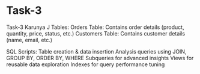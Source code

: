 # Task-3
Task-3 Karunya J
Tables:
Orders Table: Contains order details (product, quantity, price, status, etc.)
Customers Table: Contains customer details (name, email, etc.)

SQL Scripts:
Table creation & data insertion
Analysis queries using JOIN, GROUP BY, ORDER BY, WHERE
Subqueries for advanced insights
Views for reusable data exploration
Indexes for query performance tuning
